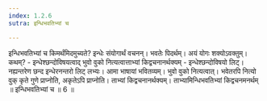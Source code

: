 ```yaml
---
index: 1.2.6
sutra: इन्धिभवतिभ्यां च

---
```

इन्धिभवतिभ्यां च किमर्थंमिदमुच्यते? इन्धेः संयोगार्थं वचनन्। भवतेः पिदर्थम्। अयं योगः शक्योऽवक्तुम्। कथम्? - इन्धेश्छन्दोविषयत्वाद् भुवो वुको नित्यत्वात्ताभ्यां किद्वचनानर्थक्यम् - इन्धेश्छन्दोविषयो लिट्। नह्यन्तरेण छन्द इन्धेरनन्तरो लिट् लभ्यः। आमा भाषायां भवितव्यम्। भुवो वुको नित्यत्वात्। भवेतरपि नित्यो वुक् कृते गुणे प्राप्नोति, अकृतेऽपि प्राप्नोति। ताभ्यां किद्वचनानर्थक्यम्। ताभ्यामिन्धिभवतिभ्यां किद्वचनमनर्थम् ॥ इन्धिभवतिभ्यां च ॥ 6 ॥